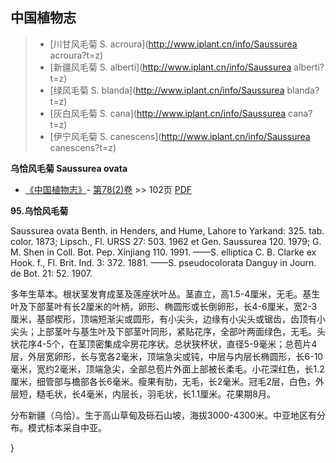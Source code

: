 

## 中国植物志

> * [川甘风毛菊  S.  acroura](http://www.iplant.cn/info/Saussurea acroura?t=z)
> * [新疆风毛菊  S.  alberti](http://www.iplant.cn/info/Saussurea alberti?t=z)
> * [绿风毛菊  S.  blanda](http://www.iplant.cn/info/Saussurea blanda?t=z)
> * [灰白风毛菊  S.  cana](http://www.iplant.cn/info/Saussurea cana?t=z)
> * [伊宁风毛菊  S.  canescens](http://www.iplant.cn/info/Saussurea canescens?t=z)

**乌恰风毛菊 Saussurea ovata**

* [《中国植物志》](http://www.iplant.cn/frps)- [第78(2)卷](http://www.iplant.cn/frps/vol/78(2)) >> 102页 [PDF](http://www.iplant.cn/frps/pdf/78(2)/102a.PDF)

**95.乌恰风毛菊**

Saussurea ovata Benth. in Henders, and Hume, Lahore to Yarkand: 325. tab. color. 1873; Lipsch., Fl. URSS 27: 503. 1962 et Gen. Saussurea 120. 1979; G. M. Shen in Coll. Bot. Pep. Xinjiang 110. 1991. ——S. elliptica C. B. Clarke ex Hook. f., Fl. Brit. Ind. 3: 372. 1881. ——S. pseudocolorata Danguy in Journ. de Bot. 21: 52. 1907.

多年生草本。根状茎发育成茎及莲座状叶丛。茎直立，高1.5-4厘米，无毛。基生叶及下部茎叶有长2厘米的叶柄，卵形、椭圆形或长倒卵形，长4-6厘米，宽2-3厘米，基部楔形，顶端短渐尖或圆形，有小尖头，边缘有小尖头或锯齿，齿顶有小尖头；上部茎叶与基生叶及下部茎叶同形，紧贴花序，全部叶两面绿色，无毛。头状花序4-5个，在茎顶密集成伞房花序状。总状狭杯状，直径5-9毫米；总苞片4层，外层宽卵形，长与宽各2毫米，顶端急尖或钝，中层与内层长椭圆形，长6-10毫米，宽约2毫米，顶端急尖，全部总苞片外面上部被长柔毛。小花深红色，长1.2厘米，细管部与檐部各长6毫米。瘦果有肋，无毛，长2毫米。冠毛2层，白色，外层短，糙毛状，长4毫米，内层长，羽毛状，长1.1厘米。花果期8月。

分布新疆（乌恰）。生于高山草甸及砾石山坡，海拔3000-4300米。中亚地区有分布。模式标本采自中亚。

}